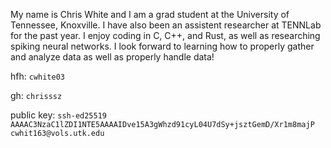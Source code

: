 My name is Chris White and I am a grad student at the University of Tennessee, Knoxville. I have also been an assistent researcher at TENNLab for the past year. I enjoy coding in C, C++, and Rust, as well as researching spiking neural networks. I look forward to learning how to properly gather and analyze data as well as properly handle data!

hfh: `cwhite03`

gh: `chrisssz`

public key: `ssh-ed25519 AAAAC3NzaC1lZDI1NTE5AAAAIDve15A3gWhzd91cyL04U7dSy+jsztGemD/Xr1m8majP cwhit163@vols.utk.edu`
